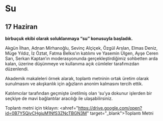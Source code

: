 Su
==

17 Haziran
----------

**birbuçuk ekibi olarak soluklanmaya “su” konusuyla başladık.**

Akgün İlhan, Adnan Mirhanoğlu, Sevinç Alçiçek, Özgül Arslan, Elmas Deniz, Müge Yıldız, İz Öztat, Fatma Belkıs’ın katılımı ve Yasemin Ülgen, Ayşe Ceren Sarı, Serkan Kaptan’ın moderasyonunda gerçekleştirdiğimiz sohbetten arda kalan, üzerine düşünmeye ve kullanıma açık cümleler tarafımızdan düzenlendi.

Akademik makaleleri örnek alarak, toplantı metninin ortak üretim olarak sunulmasını ve akışkanlık için ağızların anonim kalmasını tercih ettik.

Katılımcılar tarafından geçmişte üretilmiş olan ‘su’ya dokunur işlerden bir seçkiye de mavi bağlantılar aracılığı ile ulaşabilirsiniz.

Toplantı metni için tıklayın:
<ahref="https://drive.google.com/open?id=0B7Y5QjvCHgjuM1NfS3ZNcTBGN3M" target="_blank">Toplantı Metni</a>
